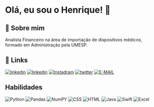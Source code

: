 
# Olá, eu sou o Henrique! 👋


## 🚀 Sobre mim
Analista Financeiro na área de importação de dispositivos médicos, formado em Administração pela UMESP.


## 🔗 Links
[![linkedin](https://img.shields.io/badge/GitHub-100000?style=for-the-badge&logo=github&logoColor=white)](https://github.com/hnrqi)
[![linkedin](https://img.shields.io/badge/linkedin-0A66C2?style=for-the-badge&logo=linkedin&logoColor=white)](https://www.linkedin.com/in/nicolauhenrique/)
[![Instadram](https://img.shields.io/badge/Instagram-%23E4405F.svg?style=for-the-badge&logo=Instagram&logoColor=white)](https://www.instagram.com/hnrqi/)
[![twitter](https://img.shields.io/badge/X-000000?style=for-the-badge&logo=x&logoColor=white)](https://twitter.com/hnrqi)
[![E-MAIL](https://camo.githubusercontent.com/5569c47c09be5c1b56cc1327a30316503cd933f97caea0be8dc8a91789815e71/68747470733a2f2f696d672e736869656c64732e696f2f62616467652f2d456d61696c2d3030303f7374796c653d666f722d7468652d6261646765266c6f676f3d6d6963726f736f66742d6f75746c6f6f6b266c6f676f436f6c6f723d453934443546?style=for-the-badge&)](mailto:hnl_henrique@hotmail.com)

## Habilidades

![Python](https://img.shields.io/badge/Python-FFD43B?style=for-the-badge&logo=python&logoColor=blue)
![Pandas](https://img.shields.io/badge/Pandas-2C2D72?style=for-the-badge&logo=pandas&logoColor=white)
![NumPY](https://img.shields.io/badge/Numpy-777BB4?style=for-the-badge&logo=numpy&logoColor=white)
![CSS](https://img.shields.io/badge/CSS3-1572B6?style=for-the-badge&logo=css3&logoColor=white)
![HTML](https://img.shields.io/badge/HTML5-E34F26?style=for-the-badge&logo=html5&logoColor=white)
![Java](https://img.shields.io/badge/Java-000?style=for-the-badge&logo=java)
![Swift](https://img.shields.io/badge/Swift-FA7343?style=for-the-badge&logo=swift&logoColor=white)
![Excel](https://img.shields.io/badge/Microsoft_Excel-217346?style=for-the-badge&logo=microsoft-excel&logoColor=white)
